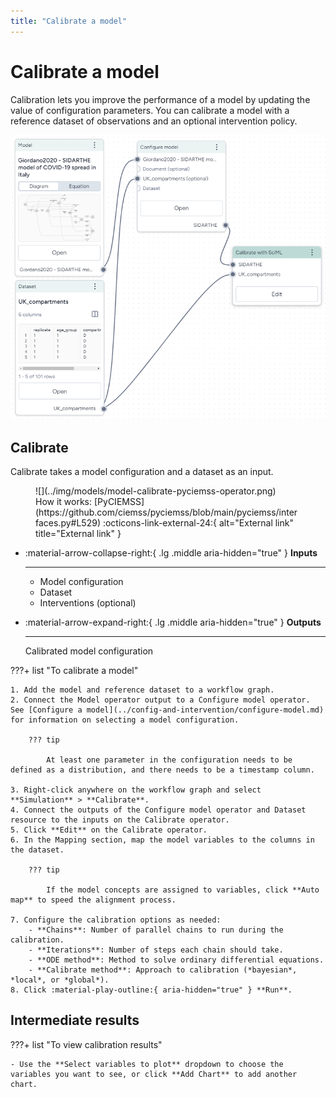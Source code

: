 ```yaml
---
title: "Calibrate a model"
---
```


# Calibrate a model

Calibration lets you improve the performance of a model by updating the value of configuration parameters. You can calibrate a model with a reference dataset of observations and an optional intervention policy.

![Output ports (left) for a model and a dataset connected to the input ports of a calibrate operation](../img/workflows/nodes.png)

## Calibrate

Calibrate takes a model configuration and a dataset as an input.

<figure markdown>![](../img/models/model-calibrate-pyciemss-operator.png)<figcaption markdown>How it works: [PyCIEMSS](https://github.com/ciemss/pyciemss/blob/main/pyciemss/interfaces.py#L529) :octicons-link-external-24:{ alt="External link" title="External link" }</figcaption></figure>

<div class="grid cards" markdown>

-   :material-arrow-collapse-right:{ .lg .middle aria-hidden="true" } __Inputs__

    ---

    - Model configuration
    - Dataset
    - Interventions (optional)

-   :material-arrow-expand-right:{ .lg .middle aria-hidden="true" } __Outputs__

    ---

    Calibrated model configuration

</div>

???+ list "To calibrate a model"

    1. Add the model and reference dataset to a workflow graph.
    2. Connect the Model operator output to a Configure model operator. See [Configure a model](../config-and-intervention/configure-model.md) for information on selecting a model configuration. 
    
        ??? tip
    
            At least one parameter in the configuration needs to be defined as a distribution, and there needs to be a timestamp column.
    
    3. Right-click anywhere on the workflow graph and select **Simulation** > **Calibrate**.
    4. Connect the outputs of the Configure model operator and Dataset resource to the inputs on the Calibrate operator.
    5. Click **Edit** on the Calibrate operator.
    6. In the Mapping section, map the model variables to the columns in the dataset.
    
        ??? tip
    
            If the model concepts are assigned to variables, click **Auto map** to speed the alignment process. 
    
    7. Configure the calibration options as needed:
        - **Chains**: Number of parallel chains to run during the calibration.
        - **Iterations**: Number of steps each chain should take.
        - **ODE method**: Method to solve ordinary differential equations.
        - **Calibrate method**: Approach to calibration (*bayesian*, *local*, or *global*).
    8. Click :material-play-outline:{ aria-hidden="true" } **Run**.

## Intermediate results

???+ list "To view calibration results"

    - Use the **Select variables to plot** dropdown to choose the variables you want to see, or click **Add Chart** to add another chart.